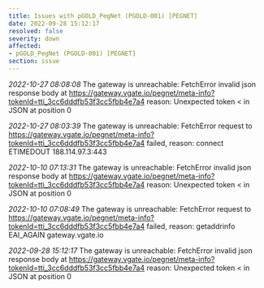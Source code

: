 ```yaml
---
title: Issues with pGOLD_PegNet (PGOLD-001) [PEGNET]
date: 2022-09-28 15:12:17
resolved: false
severity: down
affected:
- pGOLD_PegNet (PGOLD-001) [PEGNET]
section: issue
---
```


*2022-10-27 08:08:08* The gateway is unreachable: FetchError invalid json response body at https://gateway.vgate.io/pegnet/meta-info?tokenId=tti_3cc6dddfb53f3cc5fbb4e7a4 reason: Unexpected token < in JSON at position 0

*2022-10-27 08:03:39* The gateway is unreachable: FetchError request to https://gateway.vgate.io/pegnet/meta-info?tokenId=tti_3cc6dddfb53f3cc5fbb4e7a4 failed, reason: connect ETIMEDOUT 188.114.97.3:443

*2022-10-10 07:13:31* The gateway is unreachable: FetchError invalid json response body at https://gateway.vgate.io/pegnet/meta-info?tokenId=tti_3cc6dddfb53f3cc5fbb4e7a4 reason: Unexpected token < in JSON at position 0

*2022-10-10 07:08:49* The gateway is unreachable: FetchError request to https://gateway.vgate.io/pegnet/meta-info?tokenId=tti_3cc6dddfb53f3cc5fbb4e7a4 failed, reason: getaddrinfo EAI_AGAIN gateway.vgate.io

*2022-09-28 15:12:17* The gateway is unreachable: FetchError invalid json response body at https://gateway.vgate.io/pegnet/meta-info?tokenId=tti_3cc6dddfb53f3cc5fbb4e7a4 reason: Unexpected token < in JSON at position 0